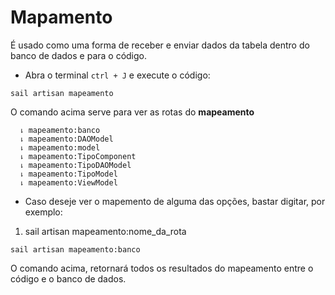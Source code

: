 # Mapamento

É usado como uma forma de receber e enviar dados da tabela dentro do banco de dados e para o código.

* Abra o terminal ```ctrl + J``` e execute o código:

```
sail artisan mapeamento
```

O comando acima serve para ver as rotas do **mapeamento**

```
  ⇂ mapeamento:banco  
  ⇂ mapeamento:DAOModel  
  ⇂ mapeamento:model  
  ⇂ mapeamento:TipoComponent  
  ⇂ mapeamento:TipoDAOModel  
  ⇂ mapeamento:TipoModel  
  ⇂ mapeamento:ViewModel 
```

* Caso deseje ver o mapemento de alguma das opções, bastar digitar, por exemplo:

1. sail artisan mapeamento:nome_da_rota
   
```
sail artisan mapeamento:banco
```

O comando acima, retornará todos os resultados do mapeamento entre o código e o banco de dados.